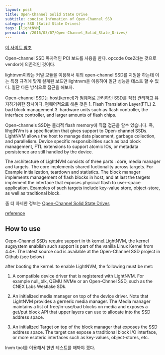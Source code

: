 ```yaml
---
layout: post
title: Open-Channel Solid State Drive
subtitle: concise Infomation of Open-Channel SSD
category: SSD (Solid State Drives)
tags: [lightNVM]
permalink: /2016/03/07/Open-Channel_Solid_State_Drives/
---
```


<a href = "http://lightnvm.io"> 이 사이트 참조 </a>

Open-channel SSD 독자적인 PCI 보드를 사용을 한다.  opcode 0xe2라는 것으로 vendor에 의존적인 것이다.

lightnvm이라는 커널 모듈을 이용해서 위의 open-channel SSD를 지원을 하는데 이는 특정 규격에 맞게 설계된 보드만 lightnvm을 이용하여 일단 성능을 테스트 할 수 있다. 일단 다른 방식으로 접근을 해보자. 

Open-channel SSD는 host(kernel)가 펌웨어로 관리하던 SSD를 직접 관리하고 유지하기위한 장치이다. 펌웨어적으로 해온 것은 1. Flash Translation Layer(FTL) 2. bad block management 3. hardware units such as flash controller, the interface controller, and larger amounts of flash chips.

Open-channels SSD는 물리적 flash memory에 직접 접근을 할수 있습니다. 
즉, lihgtNVm is a specification that gives support to Open-channel SSDs. LightNVM allows the host to manage data placement, garbage collection, and parallelism. Device specific responsibilities such as bad block management, FTL extensions to support atomic IOs, or metadata persistence are still handled by the device.

The architecture of LightNVM consists of three parts : core, media manager and targets. The core implements shared fuctionality across targets. For Example initialization, teardown and statistics. The block manager implements management of flash blocks in host, and at last the targets implement the interface that exposes physical flash to user-space application. Examples of such targets include key-value store, object-store, as well as traditional block.

좀 더 자세한 정보는 <a href = "http://openchannelssd.readthedocs.org/en/latest"> Open-Channel Solid State Drives </a>

<a href = "http://openchannelssd.readthedocs.org/en/latest/gettingstarted"> reference </a>
## How to use
 Oepn-Channel SSDs require support in th kernel.LightNVM, the kernel sugsystem enablish such support is part of the vanilla Linux Kernel from 4.4+. The latest source cod is available at the Open-Channel SSD project in Github (see below)
 
 after booting the kernel. to enable LightNVM, the following must be met:
 
 1. A compatible device driver that is registered with LightNVM. For example null_blk, QEMU NVMe or an Open-Chnnel SSD, such as the CNEX Labs Westlake SDk.
 
 2. An initialized media manager on top of the device driver. Note that LightNVM provides a gerneric media manager. The Media manager maintains a list of free/in-use/bad blocks on media and exposes a get/put block API that upper layers can use to allocate into the SSD address space.
 
 3. An initialized Target on top of the block manager that exposes the SSD address space. The target can expose a traditional block I/O interface, or more esoteric interfaces such as key-values, object-stores, etc.

lnvm tool를 이용해서 한번 테스트를 해봐야 겠다.
